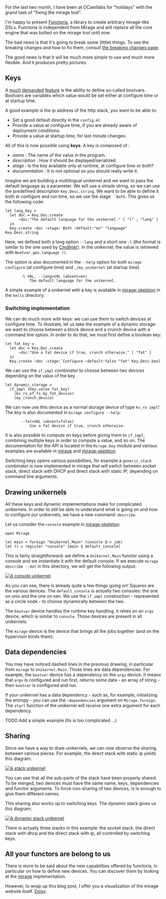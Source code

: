 
For the last two month, I have been at OCamllabs for "holidays" with the grand task
of "fixing the mirage tool".

I'm happy to present [Functoria](https://github.com/Drup/Functoria), a library to create arbitrary mirage-like DSLs. Functoria is independent from Mirage and will replace all the core engine that was bolted on the mirage tool until now.

The bad news is that it's going to break some (little) things. To see the breaking changes and how to fix them, consult [the breaking changes page](../docs/breaking-changes).

The good news is that it will be much more simple to use and much more flexible.
And it produces pretty pictures.

## Keys

A [much][] [demanded][] [feature][] is the ability to define so-called bootvars.
Bootvars are variables which value would be set either at configure time or at
startup time.

[much]: https://github.com/mirage/mirage/issues/229
[demanded]: https://github.com/mirage/mirage/issues/228
[feature]: https://github.com/mirage/mirage/issues/231


A good example is the ip address of the http stack, you want to be able to:

- Set a good default directly in the `config.ml`
- Provide a value at configure time, if you are already aware of deployment conditions.
- Provide a value at startup time, for last minute changes.

All of this is now possible using **keys**. A key is composed of :
- _name_ : The name of the value in the program.
- _description_ : How it should be displayed/serialized.
- _stage_ : Is the key available only at runtime, at configure time or both?
- _documentation_ : It is not optional so you should really write it.

Imagine we are building a multilingual unikernel and we want to pass the
default language as a parameter. We will use a simple string, so we can use the
predefined description `Key.Desc.string`. We want to be able to define it both
at configure and run time, so we use the stage `` `Both``. This gives us the following code:

```
let lang_key =
  let doc = Key.Doc.create
      ~doc:"The default language for the unikernel." [ "l" ; "lang" ]
  in
  Key.create ~doc ~stage:`Both ~default:"en" "language" Key.Desc.string
```

Here, we defined both a long option `--lang` and a short one `-l` (the format is similar to the one used by [Cmdliner][cmdliner]).
In the unikernel, the value is retrieved with `Bootvar_gen.language ()`.

The option is also documented in the `--help` option for both `mirage configure` (at configure time) and `./my_unikernel` (at startup time).

```
       -l VAL, --lang=VAL (absent=en)
           The default language for the unikernel.
```

[cmdliner]: http://erratique.ch/software/cmdliner

A simple example of a unikernel with a key is available in [mirage-skeleton][] in the `hello` directory.

### Switching implementation

We can do much more with keys: we can use them to switch devices at configure time.
To illustrate, let us take the example of a dynamic storage: we want to choose between a block device and a crunch device with a command line option.
In order to do that, we must first define a boolean key:

```
let fat_key =
  let doc = Key.Doc.create
      ~doc:"Use a fat device if true, crunch otherwise." [ "fat" ]
  in
  Key.create ~doc ~stage:`Configure ~default:false "fat" Key.Desc.bool
```

We can use the `if_impl` combinator to choose between two devices depending on the value of the key.

```
let dynamic_storage =
  if_impl (Key.value fat_key)
    (kv_ro_of_fs my_fat_device)
    (my_crunch_device)
```

We can now use this device as a normal storage device of type `kv_ro impl`! The key is also documented in `mirage configure --help`:

```
       --fat=VAL (absent=false)
           Use a fat device if true, crunch otherwise.
```

It is also possible to compute on keys before giving them to `if_impl`, combining multiple keys in order to compute a value, and so on. The documentation for the API is located in the `Mirage.Key` module and various examples are available in [mirage][] and [mirage-skeleton][].

Switching keys opens various possibilities, for example a `generic_stack` combinator is now implemented in mirage that will switch between socket stack, direct stack with DHCP and direct stack with static IP, depending on command line arguments.

## Drawing unikernels

All these keys and dynamic implementations make for complicated unikernels. In order to still be able to understand what is going on and how to configure our unikernels, we have a new command: `describe`.

Let us consider the `console` example in [mirage-skeleton][]:

```
open Mirage

let main = foreign "Unikernel.Main" (console @-> job)
let () = register "console" [main $ default_console]
```

This is fairly straightforward: we define a `Unikernel.Main` functor using a console and we
instantiate it with the default console. If we execute `mirage describe --dot` in this directory, we will get the following output.

[![A console unikernel](../graphics/dot/console.svg "My little unikernel")](../graphics/dot/console.svg)

As you can see, there is already quite a few things going on!
Squares are the various devices.
The `default_console` is actually two consoles: the one on unix and the one on xen. We use the `if_impl` construction - represented as a circle node - to choose dynamically between the two.

The `bootvar` device handles the runtime key handling. It relies on an `argv` device, which is similar to `console`. Those devices are present in all unikernels.

The `mirage` device is the device that brings all the jobs together (and on the hypervisor binds them).

## Data dependencies

You may have noticed dashed lines in the previous drawing, in particular from `mirage` to `Unikernel.Main`. Those lines are data dependencies. For example, the `bootvar` device has a dependency on the `argv` device. It means that `argv` is configured and run first, returns some data - an array of string - then `bootvar` is configured and run.

If your unikernel has a data dependency - such as, for example, initializing the entropy - you can use the `~dependencies` argument on `Mirage.foreign`. The `start` function of the unikernel will receive one extra argument for each dependency.

TODO Add a *simple* example (tls is too complicated ...)

## Sharing

Since we have a way to draw unikernels, we can now observe the sharing between various pieces. For example, the direct stack with static ip yields this diagram:

[![A stack unikernel](../graphics/dot/stack.svg "My stack unikernel")](../graphics/dot/stack.svg)

You can see that all the sub-parts of the stack have been properly shared. To be merged, two devices must have the same name, keys, dependencies and functor arguments.
To force non-sharing of two devices, is is enough to give them different names.

This sharing also works up to switching keys. The dynamic stack gives us this diagram:

[![A dynamic stack unikernel](../graphics/dot/dynamic.svg "My dynamic unikernel")](../graphics/dot/dynamic.svg)

There is actually three stacks in this example: the socket stack, the direct stack with dhcp and the direct stack with ip, all controlled by switching keys.

## All your functors are belong to us

There is more to be said about the new capabilities offered by functoria, in particular on how to define new devices. You can discover them by looking at the [mirage][] implementation.

However, to wrap up this blog post, I offer you a visualization of the mirage website itself. [Enjoy](../graphics/dot/www.svg).


[mirage]: https://github.com/mirage/mirage
[mirage-skeleton]: https://github.com/mirage/mirage-skeleton
